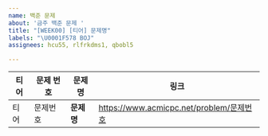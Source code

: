 ```yaml
---
name: 백준 문제
about: '금주 백준 문제 '
title: "[WEEK00] [티어] 문제명"
labels: "\U0001F578️ BOJ"
assignees: hcu55, rlfrkdms1, qbobl5

---
```


| 티어 | 문제 번호 | 문제명 | 링크 |
| -- | -- | -- | -- |
| 티어 | 문제번호 | **문제명** | https://www.acmicpc.net/problem/문제번호 |
